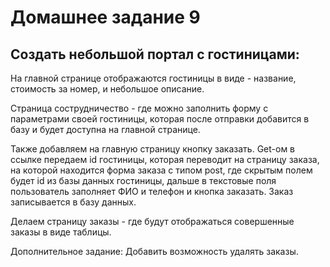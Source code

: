 # Домашнее задание 9

## Создать небольшой портал с гостиницами:

На главной странице отображаются гостиницы в виде - название, стоимость за номер, и небольшое описание.

Страница сострудничество - где можно заполнить форму с параметрами своей гостиницы, которая после отправки добавится в базу и будет доступна на главной странице.

Также добавляем на главную страницу кнопку заказать. Get-ом в ссылке передаем id гостиницы, которая переводит на страницу заказа, на которой находится форма заказа c типом post, где скрытым полем <input type='hidden'> будет id из базы данных гостиницы, дальше в текстовые поля пользователь заполняет ФИО и телефон и кнопка заказать. Заказ записывается в базу данных.

Делаем страницу заказы - где будут отображаться совершенные заказы в виде таблицы.

Дополнительное задание: Добавить возможность удалять заказы.
